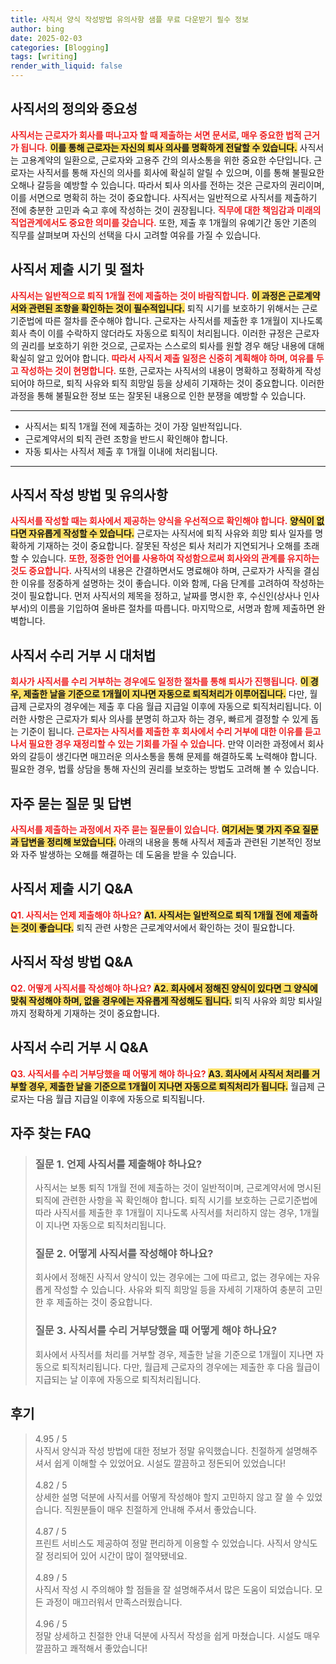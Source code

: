 ```yaml
---
title: 사직서 양식 작성방법 유의사항 샘플 무료 다운받기 필수 정보
author: bing
date: 2025-02-03
categories: [Blogging]
tags: [writing]
render_with_liquid: false
---
```



<h2 id='사직서의 정의와 중요성'>사직서의 정의와 중요성</h2>

<p><b><span style="color: #ee2323;">사직서는 근로자가 회사를 떠나고자 할 때 제출하는 서면 문서로, 매우 중요한 법적 근거가 됩니다.</span></b> <b><span style="background-color: #ffe066;">이를 통해 근로자는 자신의 퇴사 의사를 명확하게 전달할 수 있습니다.</span></b> 사직서는 고용계약의 일환으로, 근로자와 고용주 간의 의사소통을 위한 중요한 수단입니다. 근로자는 사직서를 통해 자신의 의사를 회사에 확실히 알릴 수 있으며, 이를 통해 불필요한 오해나 갈등을 예방할 수 있습니다. 따라서 퇴사 의사를 전하는 것은 근로자의 권리이며, 이를 서면으로 명확히 하는 것이 중요합니다. 사직서는 일반적으로 사직서를 제출하기 전에 충분한 고민과 숙고 후에 작성하는 것이 권장됩니다. <b><span style="color: #ee2323;">직무에 대한 책임감과 미래의 직업관계에서도 중요한 의미를 갖습니다.</span></b> 또한, 제출 후 1개월의 유예기간 동안 기존의 직무를 살펴보며 자신의 선택을 다시 고려할 여유를 가질 수 있습니다.</p>

<h2 id='사직서 제출 시기 및 절차'>사직서 제출 시기 및 절차</h2>

<p><b><span style="color: #ee2323;">사직서는 일반적으로 퇴직 1개월 전에 제출하는 것이 바람직합니다.</span></b> <b><span style="background-color: #ffe066;">이 과정은 근로계약서와 관련된 조항을 확인하는 것이 필수적입니다.</span></b> 퇴직 시기를 보호하기 위해서는 근로기준법에 따른 절차를 준수해야 합니다. 근로자는 사직서를 제출한 후 1개월이 지나도록 회사 측이 이를 수락하지 않더라도 자동으로 퇴직이 처리됩니다. 이러한 규정은 근로자의 권리를 보호하기 위한 것으로, 근로자는 스스로의 퇴사를 원할 경우 해당 내용에 대해 확실히 알고 있어야 합니다. <b><span style="color: #ee2323;">따라서 사직서 제출 일정은 신중히 계획해야 하며, 여유를 두고 작성하는 것이 현명합니다.</span></b> 또한, 근로자는 사직서의 내용이 명확하고 정확하게 작성되어야 하므로, 퇴직 사유와 퇴직 희망일 등을 상세히 기재하는 것이 중요합니다. 이러한 과정을 통해 불필요한 정보 또는 잘못된 내용으로 인한 분쟁을 예방할 수 있습니다.</p>

<hr />

<ul>
    <li>사직서는 퇴직 1개월 전에 제출하는 것이 가장 일반적입니다.</li>
    <li>근로계약서의 퇴직 관련 조항을 반드시 확인해야 합니다.</li>
    <li>자동 퇴사는 사직서 제출 후 1개월 이내에 처리됩니다.</li>
</ul>

<hr />

<h2 id='사직서 작성 방법 및 유의사항'>사직서 작성 방법 및 유의사항</h2>

<p><b><span style="color: #ee2323;">사직서를 작성할 때는 회사에서 제공하는 양식을 우선적으로 확인해야 합니다.</span></b> <b><span style="background-color: #ffe066;">양식이 없다면 자유롭게 작성할 수 있습니다.</span></b> 근로자는 사직서에 퇴직 사유와 희망 퇴사 일자를 명확하게 기재하는 것이 중요합니다. 잘못된 작성은 퇴사 처리가 지연되거나 오해를 초래할 수 있습니다. <b><span style="color: #ee2323;">또한, 정중한 언어를 사용하여 작성함으로써 회사와의 관계를 유지하는 것도 중요합니다.</span></b> 사직서의 내용은 간결하면서도 명료해야 하며, 근로자가 사직을 결심한 이유를 정중하게 설명하는 것이 좋습니다. 이와 함께, 다음 단계를 고려하여 작성하는 것이 필요합니다. 먼저 사직서의 제목을 정하고, 날짜를 명시한 후, 수신인(상사나 인사부서)의 이름을 기입하여 올바른 절차를 따릅니다. 마지막으로, 서명과 함께 제출하면 완벽합니다.</p>

<h2 id='사직서 수리 거부 시 대처법'>사직서 수리 거부 시 대처법</h2>

<p><b><span style="color: #ee2323;">회사가 사직서를 수리 거부하는 경우에도 일정한 절차를 통해 퇴사가 진행됩니다.</span></b> <b><span style="background-color: #ffe066;">이 경우, 제출한 날을 기준으로 1개월이 지나면 자동으로 퇴직처리가 이루어집니다.</span></b> 다만, 월급제 근로자의 경우에는 제출 후 다음 월급 지급일 이후에 자동으로 퇴직처리됩니다. 이러한 사항은 근로자가 퇴사 의사를 분명히 하고자 하는 경우, 빠르게 결정할 수 있게 돕는 기준이 됩니다. <b><span style="color: #ee2323;">근로자는 사직서를 제출한 후 회사에서 수리 거부에 대한 이유를 듣고 나서 필요한 경우 재정리할 수 있는 기회를 가질 수 있습니다.</span></b> 만약 이러한 과정에서 회사와의 갈등이 생긴다면 매끄러운 의사소통을 통해 문제를 해결하도록 노력해야 합니다. 필요한 경우, 법률 상담을 통해 자신의 권리를 보호하는 방법도 고려해 볼 수 있습니다.</p>

<h2 id='자주 묻는 질문 및 답변'>자주 묻는 질문 및 답변</h2>

<p><b><span style="color: #ee2323;">사직서를 제출하는 과정에서 자주 묻는 질문들이 있습니다.</span></b> <b><span style="background-color: #ffe066;">여기서는 몇 가지 주요 질문과 답변을 정리해 보았습니다.</span></b> 아래의 내용을 통해 사직서 제출과 관련된 기본적인 정보와 자주 발생하는 오해를 해결하는 데 도움을 받을 수 있습니다.</p>

<h2 id='사직서 제출 시기 Q&A'>사직서 제출 시기 Q&A</h2>

<p><b><span style="color: #ee2323;">Q1. 사직서는 언제 제출해야 하나요?</span></b> <b><span style="background-color: #ffe066;">A1. 사직서는 일반적으로 퇴직 1개월 전에 제출하는 것이 좋습니다.</span></b> 퇴직 관련 사항은 근로계약서에서 확인하는 것이 필요합니다.</p>

<h2 id='사직서 작성 방법 Q&A'>사직서 작성 방법 Q&A</h2>

<p><b><span style="color: #ee2323;">Q2. 어떻게 사직서를 작성해야 하나요?</span></b> <b><span style="background-color: #ffe066;">A2. 회사에서 정해진 양식이 있다면 그 양식에 맞춰 작성해야 하며, 없을 경우에는 자유롭게 작성해도 됩니다.</span></b> 퇴직 사유와 희망 퇴사일까지 정확하게 기재하는 것이 중요합니다.</p>

<h2 id='사직서 수리 거부 시 Q&A'>사직서 수리 거부 시 Q&A</h2>

<p><b><span style="color: #ee2323;">Q3. 사직서를 수리 거부당했을 때 어떻게 해야 하나요?</span></b> <b><span style="background-color: #ffe066;">A3. 회사에서 사직서 처리를 거부할 경우, 제출한 날을 기준으로 1개월이 지나면 자동으로 퇴직처리가 됩니다.</span></b> 월급제 근로자는 다음 월급 지급일 이후에 자동으로 퇴직됩니다.</p>


<h2 id='자주_찾는_FAQ'>자주 찾는 FAQ</h2>
<div itemscope="" itemtype="https://schema.org/FAQPage"> 
<blockquote> 
<div itemscope="" itemprop="mainEntity" itemtype="https://schema.org/Question"> 
<h3 itemprop="name">질문 1. 언제 사직서를 제출해야 하나요?</h3> 
<div itemscope="" itemprop="acceptedAnswer" itemtype="https://schema.org/Answer"> 
<span itemprop="text"> 
<p>사직서는 보통 퇴직 1개월 전에 제출하는 것이 일반적이며, 근로계약서에 명시된 퇴직에 관련한 사항을 꼭 확인해야 합니다. 퇴직 시기를 보호하는 근로기준법에 따라 사직서를 제출한 후 1개월이 지나도록 사직서를 처리하지 않는 경우, 1개월이 지나면 자동으로 퇴직처리됩니다.</p> 
</span> 
</div> 
</div> 

<div itemscope="" itemprop="mainEntity" itemtype="https://schema.org/Question"> 
<h3 itemprop="name">질문 2. 어떻게 사직서를 작성해야 하나요?</h3> 
<div itemscope="" itemprop="acceptedAnswer" itemtype="https://schema.org/Answer"> 
<span itemprop="text"> 
<p>회사에서 정해진 사직서 양식이 있는 경우에는 그에 따르고, 없는 경우에는 자유롭게 작성할 수 있습니다. 사유와 퇴직 희망일 등을 자세히 기재하여 충분히 고민한 후 제출하는 것이 중요합니다.</p> 
</span> 
</div> 
</div> 

<div itemscope="" itemprop="mainEntity" itemtype="https://schema.org/Question"> 
<h3 itemprop="name">질문 3. 사직서를 수리 거부당했을 때 어떻게 해야 하나요?</h3> 
<div itemscope="" itemprop="acceptedAnswer" itemtype="https://schema.org/Answer"> 
<span itemprop="text"> 
<p>회사에서 사직서를 처리를 거부할 경우, 제출한 날을 기준으로 1개월이 지나면 자동으로 퇴직처리됩니다. 다만, 월급제 근로자의 경우에는 제출한 후 다음 월급이 지급되는 날 이후에 자동으로 퇴직처리됩니다.</p> 
</span> 
</div> 
</div> 
</blockquote> 
</div>
<h2 id='후기'>후기</h2>
<div itemscope itemtype="https://schema.org/Product">
  <blockquote>
  <div itemprop="review" itemscope itemtype="https://schema.org/Review">
      <div itemprop="reviewRating" itemscope itemtype="https://schema.org/Rating"> <span itemprop="ratingValue">4.95</span> / <span itemprop="bestRating">5</span> </div>
      <span itemprop="reviewBody">사직서 양식과 작성 방법에 대한 정보가 정말 유익했습니다. 친절하게 설명해주셔서 쉽게 이해할 수 있었어요. 시설도 깔끔하고 정돈되어 있었습니다!</span>
  </div>
  <br>
  <div itemprop="review" itemscope itemtype="https://schema.org/Review">
      <div itemprop="reviewRating" itemscope itemtype="https://schema.org/Rating"> <span itemprop="ratingValue">4.82</span> / <span itemprop="bestRating">5</span> </div>
      <span itemprop="reviewBody">상세한 설명 덕분에 사직서를 어떻게 작성해야 할지 고민하지 않고 잘 쓸 수 있었습니다. 직원분들이 매우 친절하게 안내해 주셔서 좋았습니다.</span>
  </div>
  <br>
  <div itemprop="review" itemscope itemtype="https://schema.org/Review">
      <div itemprop="reviewRating" itemscope itemtype="https://schema.org/Rating"> <span itemprop="ratingValue">4.87</span> / <span itemprop="bestRating">5</span> </div>
      <span itemprop="reviewBody">프린트 서비스도 제공하여 정말 편리하게 이용할 수 있었습니다. 사직서 양식도 잘 정리되어 있어 시간이 많이 절약됐네요.</span>
  </div>
  <br>
  <div itemprop="review" itemscope itemtype="https://schema.org/Review">
      <div itemprop="reviewRating" itemscope itemtype="https://schema.org/Rating"> <span itemprop="ratingValue">4.89</span> / <span itemprop="bestRating">5</span> </div>
      <span itemprop="reviewBody">사직서 작성 시 주의해야 할 점들을 잘 설명해주셔서 많은 도움이 되었습니다. 모든 과정이 매끄러워서 만족스러웠습니다.</span>
  </div>
  <br>
  <div itemprop="review" itemscope itemtype="https://schema.org/Review">
      <div itemprop="reviewRating" itemscope itemtype="https://schema.org/Rating"> <span itemprop="ratingValue">4.96</span> / <span itemprop="bestRating">5</span> </div>
      <span itemprop="reviewBody">정말 상세하고 친절한 안내 덕분에 사직서 작성을 쉽게 마쳤습니다. 시설도 매우 깔끔하고 쾌적해서 좋았습니다!</span>
  </div>
  </blockquote>
</div>
